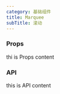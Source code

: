 ```yaml
---
category: 基础组件
title: Marquee
subTitle: 滚动
---
```


### Props

thi is Props content

### API

this is API content